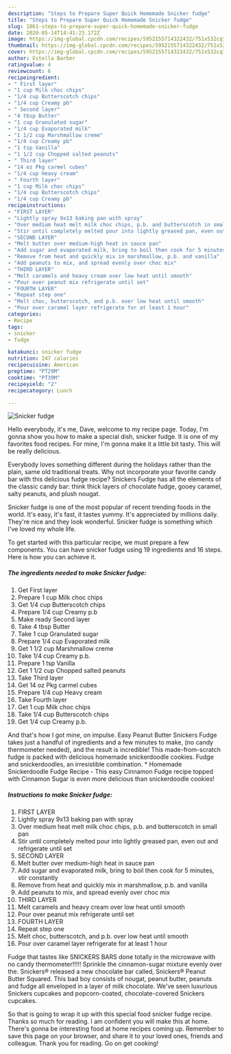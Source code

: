 ```yaml
---
description: "Steps to Prepare Super Quick Homemade Snicker fudge"
title: "Steps to Prepare Super Quick Homemade Snicker fudge"
slug: 1861-steps-to-prepare-super-quick-homemade-snicker-fudge
date: 2020-05-14T14:41:23.172Z
image: https://img-global.cpcdn.com/recipes/5952155714322432/751x532cq70/snicker-fudge-recipe-main-photo.jpg
thumbnail: https://img-global.cpcdn.com/recipes/5952155714322432/751x532cq70/snicker-fudge-recipe-main-photo.jpg
cover: https://img-global.cpcdn.com/recipes/5952155714322432/751x532cq70/snicker-fudge-recipe-main-photo.jpg
author: Estella Barber
ratingvalue: 4
reviewcount: 6
recipeingredient:
- " First layer"
- "1 cup Milk choc chips"
- "1/4 cup Butterscotch chips"
- "1/4 cup Creamy pb"
- " Second layer"
- "4 tbsp Butter"
- "1 cup Granulated sugar"
- "1/4 cup Evaporated milk"
- "1 1/2 cup Marshmallow creme"
- "1/4 cup Creamy pb"
- "1 tsp Vanilla"
- "1 1/2 cup Chopped salted peanuts"
- " Third layer"
- "14 oz Pkg carmel cubes"
- "1/4 cup Heavy cream"
- " Fourth layer"
- "1 cup Milk choc chips"
- "1/4 cup Butterscotch chips"
- "1/4 cup Creamy pb"
recipeinstructions:
- "FIRST LAYER"
- "Lightly spray 9x13 baking pan with spray"
- "Over medium heat melt milk choc chips, p.b. and butterscotch in small pan"
- "Stir until completely melted pour into lightly greased pan, even out and refrigerate until set"
- "SECOND LAYER"
- "Melt butter over medium-high heat in sauce pan"
- "Add sugar and evaporated milk, bring to boil then cook for 5 minutes, stir constantly"
- "Remove from heat and quickly mix in marshmallow, p.b. and vanilla"
- "Add peanuts to mix, and spread evenly over choc mix"
- "THIRD LAYER"
- "Melt caramels and heavy cream over low heat until smooth"
- "Pour over peanut mix refrigerate until set"
- "FOURTH LAYER"
- "Repeat step one"
- "Melt choc, butterscotch, and p.b. over low heat until smooth"
- "Pour over caramel layer refrigerate for at least 1 hour"
categories:
- Recipe
tags:
- snicker
- fudge

katakunci: snicker fudge 
nutrition: 247 calories
recipecuisine: American
preptime: "PT29M"
cooktime: "PT39M"
recipeyield: "2"
recipecategory: Lunch

---
```



![Snicker fudge](https://img-global.cpcdn.com/recipes/5952155714322432/751x532cq70/snicker-fudge-recipe-main-photo.jpg)

Hello everybody, it's me, Dave, welcome to my recipe page. Today, I'm gonna show you how to make a special dish, snicker fudge. It is one of my favorites food recipes. For mine, I'm gonna make it a little bit tasty. This will be really delicious.

Everybody loves something different during the holidays rather than the plain, same old traditional treats. Why not incorporate your favorite candy bar with this delicious fudge recipe? Snickers Fudge has all the elements of the classic candy bar: think thick layers of chocolate fudge, gooey caramel, salty peanuts, and plush nougat.

Snicker fudge is one of the most popular of recent trending foods in the world. It's easy, it's fast, it tastes yummy. It's appreciated by millions daily. They're nice and they look wonderful. Snicker fudge is something which I've loved my whole life.


To get started with this particular recipe, we must prepare a few components. You can have snicker fudge using 19 ingredients and 16 steps. Here is how you can achieve it.

<!--inarticleads1-->

##### The ingredients needed to make Snicker fudge:

1. Get  First layer
1. Prepare 1 cup Milk choc chips
1. Get 1/4 cup Butterscotch chips
1. Prepare 1/4 cup Creamy p.b
1. Make ready  Second layer
1. Take 4 tbsp Butter
1. Take 1 cup Granulated sugar
1. Prepare 1/4 cup Evaporated milk
1. Get 1 1/2 cup Marshmallow creme
1. Take 1/4 cup Creamy p.b.
1. Prepare 1 tsp Vanilla
1. Get 1 1/2 cup Chopped salted peanuts
1. Take  Third layer
1. Get 14 oz Pkg carmel cubes
1. Prepare 1/4 cup Heavy cream
1. Take  Fourth layer
1. Get 1 cup Milk choc chips
1. Take 1/4 cup Butterscotch chips
1. Get 1/4 cup Creamy p.b.


And that&#39;s how I got mine, on impulse. Easy Peanut Butter Snickers Fudge takes just a handful of ingredients and a few minutes to make, (no candy thermometer needed), and the result is incredible! This made-from-scratch fudge is packed with delicious homemade snickerdoodle cookies. Fudge and snickerdoodles, an irresistible combination. * Homemade Snickerdoodle Fudge Recipe - This easy Cinnamon Fudge recipe topped with Cinnamon Sugar is even more delicious than snickerdoodle cookies! 

<!--inarticleads2-->

##### Instructions to make Snicker fudge:

1. FIRST LAYER
1. Lightly spray 9x13 baking pan with spray
1. Over medium heat melt milk choc chips, p.b. and butterscotch in small pan
1. Stir until completely melted pour into lightly greased pan, even out and refrigerate until set
1. SECOND LAYER
1. Melt butter over medium-high heat in sauce pan
1. Add sugar and evaporated milk, bring to boil then cook for 5 minutes, stir constantly
1. Remove from heat and quickly mix in marshmallow, p.b. and vanilla
1. Add peanuts to mix, and spread evenly over choc mix
1. THIRD LAYER
1. Melt caramels and heavy cream over low heat until smooth
1. Pour over peanut mix refrigerate until set
1. FOURTH LAYER
1. Repeat step one
1. Melt choc, butterscotch, and p.b. over low heat until smooth
1. Pour over caramel layer refrigerate for at least 1 hour


Fudge that tastes like SNICKERS BARS done totally in the microwave with no candy thermometer!!!!! Sprinkle the cinnamon-sugar mixture evenly over the. Snickers® released a new chocolate bar called, Snickers® Peanut Butter Squared. This bad boy consists of nougat, peanut butter, peanuts and fudge all enveloped in a layer of milk chocolate. We&#39;ve seen luxurious Snickers cupcakes and popcorn-coated, chocolate-covered Snickers cupcakes. 

So that is going to wrap it up with this special food snicker fudge recipe. Thanks so much for reading. I am confident you will make this at home. There's gonna be interesting food at home recipes coming up. Remember to save this page on your browser, and share it to your loved ones, friends and colleague. Thank you for reading. Go on get cooking!
